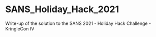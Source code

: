 # SANS_Holiday_Hack_2021
Write-up of the solution to the SANS 2021 - Holiday Hack Challenge - KringleCon IV
